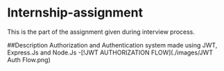 # Internship-assignment
This is the part of the assignment given during interview process.


##Description
Authorization and Authentication system made using JWT, Express.Js and Node.Js
-[!JWT AUTHORIZATION FLOW](./images/JWT Auth Flow.png)
